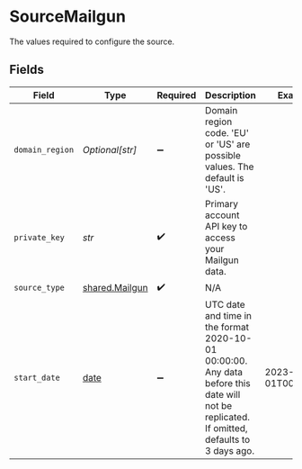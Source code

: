 # SourceMailgun

The values required to configure the source.


## Fields

| Field                                                                                                                                      | Type                                                                                                                                       | Required                                                                                                                                   | Description                                                                                                                                | Example                                                                                                                                    |
| ------------------------------------------------------------------------------------------------------------------------------------------ | ------------------------------------------------------------------------------------------------------------------------------------------ | ------------------------------------------------------------------------------------------------------------------------------------------ | ------------------------------------------------------------------------------------------------------------------------------------------ | ------------------------------------------------------------------------------------------------------------------------------------------ |
| `domain_region`                                                                                                                            | *Optional[str]*                                                                                                                            | :heavy_minus_sign:                                                                                                                         | Domain region code. 'EU' or 'US' are possible values. The default is 'US'.                                                                 |                                                                                                                                            |
| `private_key`                                                                                                                              | *str*                                                                                                                                      | :heavy_check_mark:                                                                                                                         | Primary account API key to access your Mailgun data.                                                                                       |                                                                                                                                            |
| `source_type`                                                                                                                              | [shared.Mailgun](../../models/shared/mailgun.md)                                                                                           | :heavy_check_mark:                                                                                                                         | N/A                                                                                                                                        |                                                                                                                                            |
| `start_date`                                                                                                                               | [date](https://docs.python.org/3/library/datetime.html#date-objects)                                                                       | :heavy_minus_sign:                                                                                                                         | UTC date and time in the format 2020-10-01 00:00:00. Any data before this date will not be replicated. If omitted, defaults to 3 days ago. | 2023-08-01T00:00:00Z                                                                                                                       |